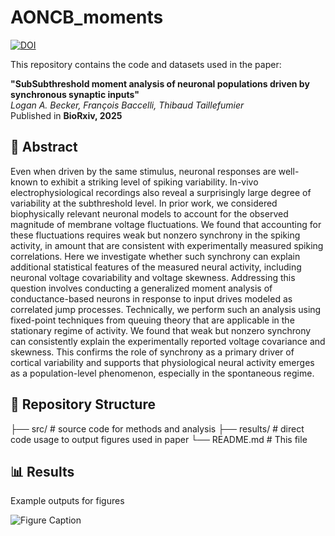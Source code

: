 # AONCB_moments
[![DOI](https://zenodo.org/badge/DOI/10.1101/2025.03.16.643547.svg)](https://doi.org/10.1101/2025.03.16.643547)  

This repository contains the code and datasets used in the paper:  

**"SubSubthreshold moment analysis of neuronal populations driven by
synchronous synaptic inputs"**  
_Logan A. Becker, François Baccelli, Thibaud Taillefumier_  
Published in **BioRxiv, 2025**  
<!---📄 [Paper Link](https://doi.org/your-doi-here) --->

## 📜 Abstract  
Even when driven by the same stimulus, neuronal responses are well-known to exhibit a striking level of spiking variability. In-vivo electrophysiological recordings also reveal a surprisingly large degree of variability at the subthreshold level. In prior work, we considered biophysically relevant neuronal models to account for
the observed magnitude of membrane voltage fluctuations. We found that accounting for these fluctuations requires weak but nonzero synchrony in the spiking activity, in amount that are consistent with experimentally measured spiking correlations. Here we investigate whether such synchrony can explain additional statistical features of the measured neural activity, including neuronal voltage covariability and voltage skewness. Addressing this question involves conducting a generalized moment analysis of conductance-based neurons in
response to input drives modeled as correlated jump processes. Technically, we perform such an analysis using fixed-point techniques from queuing theory that are applicable in the stationary regime of activity. We found that weak but nonzero synchrony can consistently explain the experimentally reported voltage covariance and skewness. This confirms the role of synchrony as a primary driver of cortical variability and supports that physiological neural activity emerges as a population-level phenomenon, especially in the spontaneous regime.
## 📁 Repository Structure  
├── src/ # source code for methods and analysis
├── results/ # direct code usage to output figures used in paper
└── README.md # This file

## 📊 Results
Example outputs for figures 

![Figure Caption](results/figure1.png)



